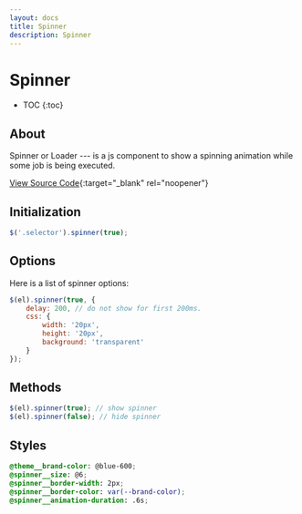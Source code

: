 ```yaml
---
layout: docs
title: Spinner
description: Spinner
---
```


# Spinner

* TOC
{:toc}

## About

Spinner or Loader --- is a js component to show a spinning animation while some job
is being executed.

[View Source Code](https://github.com/breezefront/module-breeze/blob/master/view/frontend/web/js/components/block-loader.js){:target="_blank" rel="noopener"}

## Initialization

```js
$('.selector').spinner(true);
```

## Options

Here is a list of spinner options:

```js
$(el).spinner(true, {
    delay: 200, // do not show for first 200ms.
    css: {
        width: '20px',
        height: '20px',
        background: 'transparent'
    }
});
```

## Methods

```js
$(el).spinner(true); // show spinner
$(el).spinner(false); // hide spinner
```

## Styles

```scss
@theme__brand-color: @blue-600;
@spinner__size: @6;
@spinner__border-width: 2px;
@spinner__border-color: var(--brand-color);
@spinner__animation-duration: .6s;
```

